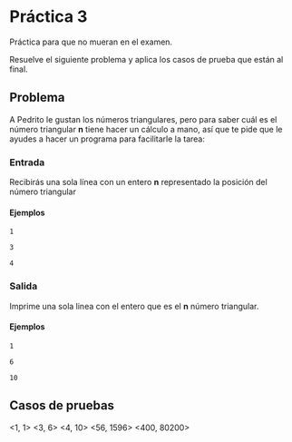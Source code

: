 # Práctica 3
Práctica para que no mueran en el examen. 

Resuelve el siguiente problema y aplica los casos de prueba que están al final.

## Problema
A Pedrito le gustan los números triangulares, pero para saber cuál es el número triangular **n** tiene hacer un cálculo a mano, así que te pide que le ayudes a hacer un programa para facilitarle la tarea:

### Entrada
Recibirás una sola línea con un entero **n** representado la posición del número triangular
#### Ejemplos
`
1
`

`
3
`

`
4
`
### Salida
Imprime una sola linea con el entero que es el **n** número triangular.

#### Ejemplos

`
1
`

`
6
`

`
10
`

## Casos de pruebas
<1, 1>
<3, 6>
<4, 10>
<56, 1596>
<400, 80200>